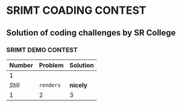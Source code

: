 # SRIMT COADING CONTEST
## Solution of coding challenges by SR College


### SRIMT DEMO CONTEST
Number | Problem | Solution
--- | --- | ---
1 | |
*Still* | `renders` | **nicely**
1 | 2 | 3
